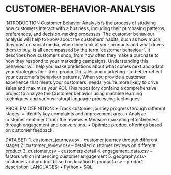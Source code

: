 # CUSTOMER-BEHAVIOR-ANALYSIS

INTRODUCTION 
Customer Behavior Analysis is the process of studying how customers interact with a business, including their purchasing patterns, preferences, and decision-making processes. The customer behaviour analysis will help to know about the customers’ habits, such as how much they post on social media, when they look at your products and what drives them to buy, is all encompassed by the term “customer behaviour”. It describes how customers shop, from how often they make a purchase to how they respond to your marketing campaigns. Understanding this behaviour will help you make predictions about what comes next and adapt your strategies for – from product to sales and marketing – to better reflect your customer’s behaviour patterns. When you provide a customer experience that meets your customers’ needs, you’re more likely to drive sales and maximise your ROI. This repository contains a comprehensive project to analyze the Customer behavior using machine learning techniques and various natural language processing techniques.


PROBLEM DEFINITION:
    •	Track customer journey progress through different stages.
    •	Identify key complaints and improvement area.
    •	Analyze customer sentiment from the reviews
    •	Measure marketing effectiveness through engagement and conversions.
    •	Optimize product offerings based on customer feedback.

 
 DATA SET:
    1.	customer_journey.csv - customer journey through different stages
    2.	customer_review.csv – detailed customer reviews on different product
    3.	customer.csv – customers detail
    4.	engagement_data.csv – factors which influencing customer engagement
    5.	geography.csv- customer and product based on location
    6.	product.csv – product description
LANGUAGES: • Python • SQL

